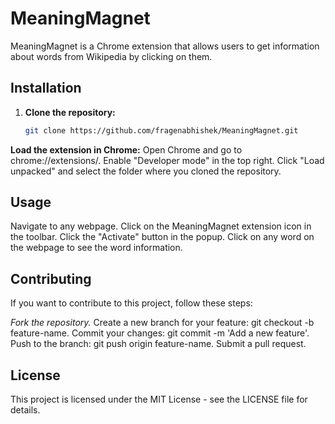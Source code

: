 # MeaningMagnet

MeaningMagnet is a Chrome extension that allows users to get information about words from Wikipedia by clicking on them.

## Installation

1. **Clone the repository:**
   ```bash
   git clone https://github.com/fragenabhishek/MeaningMagnet.git
   
**Load the extension in Chrome:**
Open Chrome and go to chrome://extensions/.
Enable "Developer mode" in the top right.
Click "Load unpacked" and select the folder where you cloned the repository.

## Usage
Navigate to any webpage.
Click on the MeaningMagnet extension icon in the toolbar.
Click the "Activate" button in the popup.
Click on any word on the webpage to see the word information.

## Contributing
If you want to contribute to this project, follow these steps:

*Fork the repository.*
Create a new branch for your feature: git checkout -b feature-name.
Commit your changes: git commit -m 'Add a new feature'.
Push to the branch: git push origin feature-name.
Submit a pull request.


## License
This project is licensed under the MIT License - see the LICENSE file for details.
